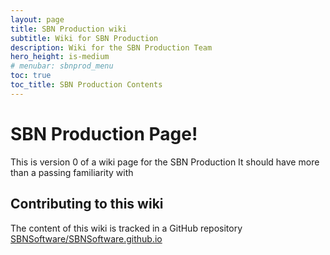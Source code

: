 ```yaml
---
layout: page
title: SBN Production wiki
subtitle: Wiki for SBN Production
description: Wiki for the SBN Production Team
hero_height: is-medium
# menubar: sbnprod_menu
toc: true
toc_title: SBN Production Contents
---
```




SBN Production Page!
==========================================

This is version 0 of a wiki page for the SBN Production
It should have more than a passing familiarity with 



Contributing to this wiki
--------------------------

The content of this wiki is tracked in a GitHub repository [SBNSoftware/SBNSoftware.github.io](https://github.com/SBNSoftware/SBNSoftware.github.io)


<div id="text"></div>
<div id="surveyContainer"></div> 

<script>
document.getElementById("text").innerHTML = "Text added by JavaScript code";


var surveyJSON = {"pages":[{"name":"page1","elements":[{"type":"text","name":"question6","title":"Name/tag of the request"},{"type":"text","name":"question5","title":" Contact person (in case of issues/questions during the production) "},{"type":"text","name":"question4","title":"Deadline/priority"},{"type":"text","name":"question3","title":"Code release version"},{"type":"text","name":"question2","title":"Stage(s) of processing chain to run (workflow) (e.g. gen->g4->detsim-> etc.)"},{"type":"text","name":"question1","title":"Total number of events to produce"},{"type":"text","name":"question10","title":"Average number of events per output file or average output file size"},{"type":"text","name":"question9","title":"fcl file(s) to run"},{"type":"text","name":"question8","title":"Location of any input files, if needed"},{"type":"text","name":"question7","title":"Input dataset, if any"},{"type":"text","name":"question11","title":"Has the workflow been tested?"}],"title":"SBN Production Request Form","description":"here's how you ask for Production work"}]}

function sendDataToServer(survey) {
    //send Ajax request to your web server.
    alert("The results are:" + JSON.stringify(survey.data));
}

var survey = new Survey.Model(surveyJSON);
$("#surveyContainer").Survey({
    model: survey,
    onComplete: sendDataToServer
});
</script>


